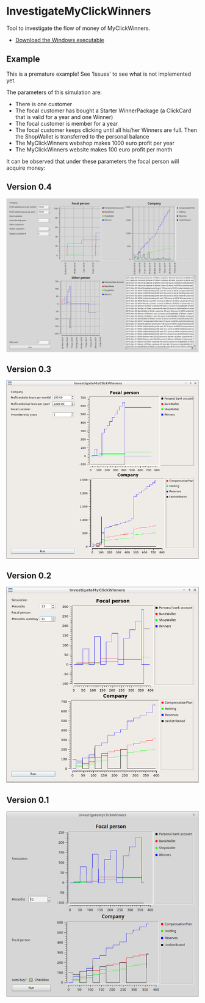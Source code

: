# InvestigateMyClickWinners

Tool to investigate the flow of money of MyClickWinners.

 * [Download the Windows executable](http://richelbilderbeek.nl/InvestigateMyClickWinners.zip)

## Example

This is a premature example! See 'Issues' to see what is not implemented yet.

The parameters of this simulation are:

 * There is one customer
 * The focal customer has bought a Starter WinnerPackage (a ClickCard that is valid for a year and one Winner)
 * The focal customer is member for a year
 * The focal customer keeps clicking until all his/her Winners are full. Then the ShopWallet is transferred to the personal balance
 * The MyClickWinners webshop makes 1000 euro profit per year
 * The MyClickWinners website makes 100 euro profit per month

It can be observed that under these parameters the focal person will acquire money:

## Version 0.4

![Version 0.4](Screenshots/InvestigateMyClickWinners_0_4.png)

## Version 0.3

![Version 0.3](Screenshots/InvestigateMyClickWinners_0_3.png)

## Version 0.2

![Version 0.2](Screenshots/InvestigateMyClickWinners_0_2.png)

## Version 0.1

![Version 0.1](Screenshots/InvestigateMyClickWinners_0_1.png)

